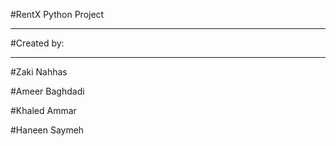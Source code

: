 #RentX Python Project 

***********
#Created by:
***********

#Zaki Nahhas

#Ameer Baghdadi

#Khaled Ammar

#Haneen Saymeh